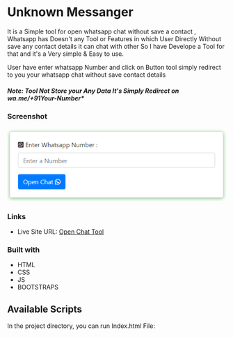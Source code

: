 # Unknown Messanger 

It is a Simple tool for open whatsapp chat without save a contact , Whatsapp has Doesn't any Tool or Features in which User Directly Without save any contact details it can chat with other So I have Develope a Tool for that and it's a Very simple & Easy to use.

User have enter whatsapp Number and click on Button tool simply redirect to you your whatsapp chat without save contact details

##### Note: Tool Not Store your Any Data It's Simply Redirect on wa.me/+91Your-Number*

### Screenshot
![](./Design/ss1.png)

### Links

-  Live Site URL: [Open Chat Tool](https://milanbhojani.github.io/unknownmessager.github.io/)

### Built with

- HTML
- CSS
- JS
- BOOTSTRAPS


## Available Scripts

In the project directory, you can run Index.html File:
